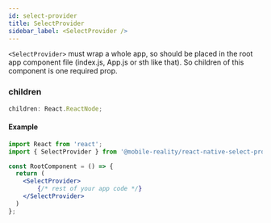 ```yaml
---
id: select-provider
title: SelectProvider
sidebar_label: <SelectProvider />
---
```


`<SelectProvider>` must wrap a whole app, so should be placed in the root app component file (index.js, App.js or sth like that). So children of this component is one required prop.

### children
```typescript jsx
children: React.ReactNode;
```

#### Example

```jsx
import React from 'react';
import { SelectProvider } from '@mobile-reality/react-native-select-pro';

const RootComponent = () => {
  return (
    <SelectProvider>
        {/* rest of your app code */}
    </SelectProvider>
  )
};
```
